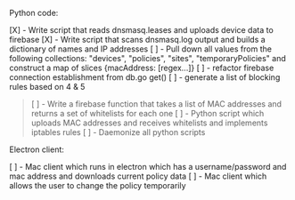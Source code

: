 Python code:

[X] - Write script that reads dnsmasq.leases and uploads device data to firebase
[X] - Write script that scans dnsmasq.log output and builds a dictionary of names and IP addresses
[ ] - Pull down all values from the following collections: "devices", "policies", "sites", "temporaryPolicies" and construct a map of slices {macAddress: [regex...]}
[ ] - refactor firebase connection establishment from db.go get()
[ ] - generate a list of blocking rules based on 4 & 5

> [ ] - Write a firebase function that takes a list of MAC addresses and returns a set of whitelists for each one
> [ ] - Python script which uploads MAC addresses and receives whitelists and implements iptables rules
> [ ] - Daemonize all python scripts

Electron client:

[ ] - Mac client which runs in electron which has a username/password and mac address and downloads current policy data
[ ] - Mac client which allows the user to change the policy temporarily
